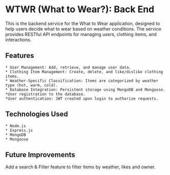 # WTWR (What to Wear?): Back End

This is the backend service for the What to Wear application, designed to help users decide what to wear based on weather conditions. The service provides RESTful API endpoints for managing users, clothing items, and interactions.

## Features

    * User Management: Add, retrieve, and manage user data.
    * Clothing Item Management: Create, delete, and like/dislike clothing items.
    * Weather-Specific Classification: Items are categorized by weather type (hot, warm, cold).
    * Database Integration: Persistent storage using MongoDB and Mongoose.
    *User registration to the database.
    *User authentication: JWT created upon login to authorize requests.

## Technologies Used

    * Node.js
    * Express.js
    * MongoDB
    * Mongoose

## Future Improvements

Add a search & Filter feature to filter items by weather, likes and owner.
